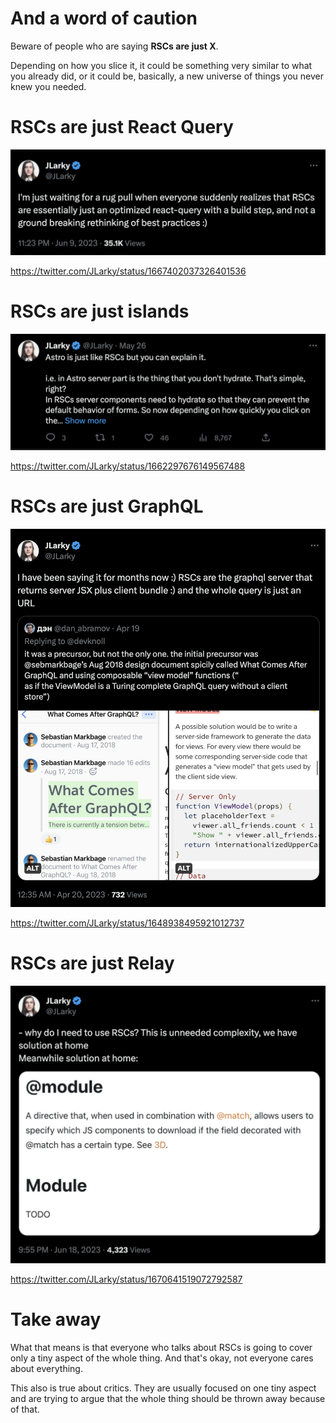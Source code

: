 # And a word of caution

Beware of people who are saying **RSCs are just X**.

Depending on how you slice it, it could be something very similar to what you already did, or it could be, basically, a new universe of things you never knew you needed.

# RSCs are just React Query

![RSCs are just React Query](pictures/image.png)

https://twitter.com/JLarky/status/1667402037326401536

# RSCs are just islands

![RSCs are just islands](pictures/image-1.png)

https://twitter.com/JLarky/status/1662297676149567488

# RSCs are just GraphQL

![RSCs are just GraphQL](pictures/image-2.png)

https://twitter.com/JLarky/status/1648938495921012737

# RSCs are just Relay

![RSCs are just Relay](pictures/image-3.png)

https://twitter.com/JLarky/status/1670641519072792587

# Take away

What that means is that everyone who talks about RSCs is going to cover only a tiny aspect of the whole thing. And that's okay, not everyone cares about everything.

This also is true about critics. They are usually focused on one tiny aspect and are trying to argue that the whole thing should be thrown away because of that.
